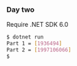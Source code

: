 ### Day two

Require .NET SDK 6.0

```sh
$ dotnet run
Part 1 = [1936494]
Part 2 = [1997106066]
$
```
